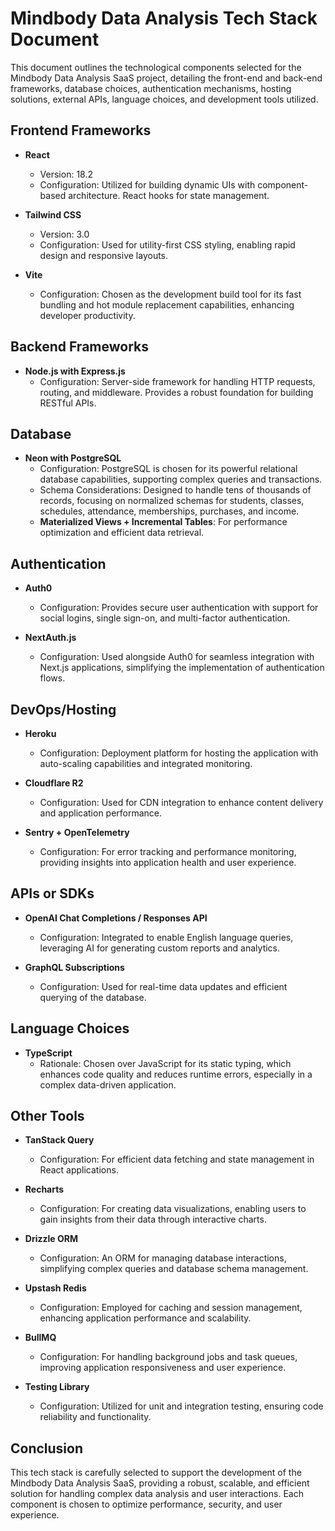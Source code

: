 # Mindbody Data Analysis Tech Stack Document

This document outlines the technological components selected for the Mindbody Data Analysis SaaS project, detailing the front-end and back-end frameworks, database choices, authentication mechanisms, hosting solutions, external APIs, language choices, and development tools utilized.

## Frontend Frameworks

- **React**
  - Version: 18.2
  - Configuration: Utilized for building dynamic UIs with component-based architecture. React hooks for state management.

- **Tailwind CSS**
  - Version: 3.0
  - Configuration: Used for utility-first CSS styling, enabling rapid design and responsive layouts.

- **Vite**
  - Configuration: Chosen as the development build tool for its fast bundling and hot module replacement capabilities, enhancing developer productivity.

## Backend Frameworks

- **Node.js with Express.js**
  - Configuration: Server-side framework for handling HTTP requests, routing, and middleware. Provides a robust foundation for building RESTful APIs.

## Database

- **Neon with PostgreSQL**
  - Configuration: PostgreSQL is chosen for its powerful relational database capabilities, supporting complex queries and transactions.
  - Schema Considerations: Designed to handle tens of thousands of records, focusing on normalized schemas for students, classes, schedules, attendance, memberships, purchases, and income.
  - **Materialized Views + Incremental Tables**: For performance optimization and efficient data retrieval.

## Authentication

- **Auth0**
  - Configuration: Provides secure user authentication with support for social logins, single sign-on, and multi-factor authentication.
  
- **NextAuth.js**
  - Configuration: Used alongside Auth0 for seamless integration with Next.js applications, simplifying the implementation of authentication flows.

## DevOps/Hosting

- **Heroku**
  - Configuration: Deployment platform for hosting the application with auto-scaling capabilities and integrated monitoring.
  
- **Cloudflare R2**
  - Configuration: Used for CDN integration to enhance content delivery and application performance.

- **Sentry + OpenTelemetry**
  - Configuration: For error tracking and performance monitoring, providing insights into application health and user experience.

## APIs or SDKs

- **OpenAI Chat Completions / Responses API**
  - Configuration: Integrated to enable English language queries, leveraging AI for generating custom reports and analytics.

- **GraphQL Subscriptions**
  - Configuration: Used for real-time data updates and efficient querying of the database.

## Language Choices

- **TypeScript**
  - Rationale: Chosen over JavaScript for its static typing, which enhances code quality and reduces runtime errors, especially in a complex data-driven application.

## Other Tools

- **TanStack Query**
  - Configuration: For efficient data fetching and state management in React applications.

- **Recharts**
  - Configuration: For creating data visualizations, enabling users to gain insights from their data through interactive charts.

- **Drizzle ORM**
  - Configuration: An ORM for managing database interactions, simplifying complex queries and database schema management.

- **Upstash Redis**
  - Configuration: Employed for caching and session management, enhancing application performance and scalability.

- **BullMQ**
  - Configuration: For handling background jobs and task queues, improving application responsiveness and user experience.

- **Testing Library**
  - Configuration: Utilized for unit and integration testing, ensuring code reliability and functionality.

## Conclusion

This tech stack is carefully selected to support the development of the Mindbody Data Analysis SaaS, providing a robust, scalable, and efficient solution for handling complex data analysis and user interactions. Each component is chosen to optimize performance, security, and user experience.